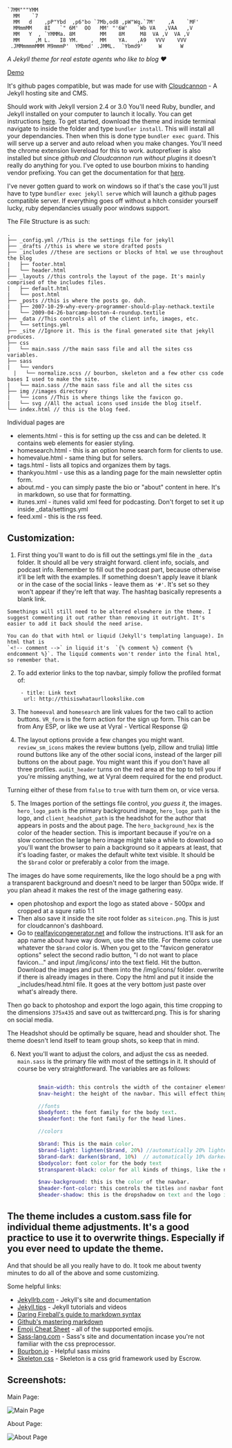 

    `7MM"""YMM                                                    
      MM    `7                                                    
      MM   d    ,pP"Ybd  ,p6"bo `7Mb,od8 ,pW"Wq.`7M'    ,A    `MF'
      MMmmMM    8I   `" 6M'  OO   MM' "'6W'   `Wb VA   ,VAA   ,V  
      MM   Y  , `YMMMa. 8M        MM    8M     M8  VA ,V  VA ,V   
      MM     ,M L.   I8 YM.    ,  MM    YA.   ,A9   VVV    VVV    
     .JMMmmmmMMM M9mmmP'  YMbmd' .JMML.  `Ybmd9'     W      W     


*A Jekyll theme for real estate agents who like to blog :heart:*

[Demo](http://giant-pepper.cloudvent.net)

It's github pages compatible, but was made for use with [Cloudcannon](http://cloudcannon.com/) - A Jekyll hosting site and CMS.

Should work with Jekyll version 2.4 or 3.0
You'll need Ruby, bundler, and Jekyll installed on your computer to launch it locally. You can get instructions [here](http://jekyllrb.com/).
To get started, download the theme and inside terminal navigate to inside the folder and type `bundler install`. This will install all your dependancies. Then when this is done type `bundler exec guard`. This will serve up a server and auto reload when you make changes. You'll need the chrome extension livereload for this to work. autoprefixer is also installed but since *github and Cloudcannon run without plugins* it doesn't really do anything for you. I've opted to use bourbon mixins to handing vendor prefixing. You can get the documentation for that [here](http://bourbon.io/docs/).

I've never gotten guard to work on windows so if that's the case you'll just have to type `bundler exec jekyll serve` which will launch a github pages compatible server. If everything goes off without a hitch consider yourself lucky, ruby dependancies usually poor windows support.

The File Structure is as such:

    .
    ├── _config.yml //This is the settings file for jekyll
    ├── _drafts //this is where we store drafted posts
    ├── _includes //these are sections or blocks of html we use throughout the blog
    |   ├── footer.html
    |   └── header.html
    ├── _layouts //this controls the layout of the page. It's mainly comprised of the includes files.
    |   ├── default.html
    |   └── post.html
    ├── _posts //this is where the posts go. duh.
    |   ├── 2007-10-29-why-every-programmer-should-play-nethack.textile
    |   └── 2009-04-26-barcamp-boston-4-roundup.textile
    ├── _data //This controls all of the client info, images, etc.
    |   └── settings.yml
    ├── _site //Ignore it. This is the final generated site that jekyll produces.
    ├── css
    |   └── main.sass //the main sass file and all the sites css variables.
    ├── sass
    |   └── vendors
      |   └── normalize.scss // bourbon, skeleton and a few other css code bases I used to make the site.
    |   └── main.sass //the main sass file and all the sites css
    ├── img //images directory
    |   └── icons //This is where things like the favicon go.
    |   └── svg //All the actual icons used inside the blog itself.
    └── index.html // this is the blog feed.

Individual pages are

-  elements.html - this is for setting up the css and can be deleted. It contains web elements for easier styling.
- homesearch.html - this is an option home search form for clients to use.
- homevalue.html - same thing but for sellers.
- tags.html - lists all topics and organizes them by tags.
- thankyou.html - use this as a landing page for the main newsletter optin form.
- about.md - you can simply paste the bio or "about" content in here. It's in markdown, so use that for formatting.
- itunes.xml - itunes valid xml feed for podcasting. Don't forget to set it up inside _data/settings.yml
- feed.xml - this is the rss feed.

## Customization:
  1. First thing you'll want to do is fill out the settings.yml file in the `_data` folder. It should all be very straight forward.
    client info, socials, and podcast info. Remember to fill out the podcast part, because otherwise it'll be left with the examples. If something doesn't apply leave it blank or in the case of the social links - leave them as `'#'`. It's set so they won't appear if they're left that way. The hashtag basically represents a blank link.

    Somethings will still need to be altered elsewhere in the theme. I suggest commenting it out rather than removing it outright. It's easier to add it back should the need arise.

    You can do that with html or liquid (Jekyll's templating language). In html that is
    `<!-- comment -->` in liquid it's  `{% comment %} comment {% endcomment %}`. The liquid comments won't render into the final html, so remember that.

  2. To add exterior links to the top navbar, simply follow the profiled format of:

          - title: Link text
           url: http://thisiswhataurllookslike.com
  3. The `homeeval` and `homesearch` are link values for the two call to action buttons. `VR_form` is the form action for the sign up form. This can be from Any ESP, or like we use at Vyral - Vertical Response :stuck_out_tongue_closed_eyes:

  4. The layout options provide a few changes you might want. `review_sm_icons` makes the review buttons (yelp, zillow and trulia) little round buttons like any of the other social icons, instead of the larger pill buttons on the about page. You might want this if you don't have all three profiles. `audit_header` turns on the red area at the top to tell you if you're missing anything, we at Vyral deem required for the end product.

  Turning either of these from `false` to `true` with turn them on, or vice versa.

  5. The Images portion of the settings file control, *you guess it*, the images. `hero_logo_path` is the primary background image, `hero_logo_path` is the logo, and `client_headshot_path` is the headshot for the author that appears in posts and the about page. The `hero_background_hex` is the color of the header section. This is important because if you're on a slow connection the large hero image might take a while to download so you'll want the browser to pain a background so it appears at least, that it's loading faster, or makes the default white text visible. It should be the `$brand` color or preferably a color from the image.

  The images do have some requirements, like the logo should be a png with a transparent background and doesn't need to be larger than 500px wide. If you plan ahead it makes the rest of the image gathering easy.
  * open photoshop and export the logo as stated above - 500px and cropped at a squre ratio 1:1
  * Then also save it inside the site root folder as `siteicon.png`. This is just for cloudcannon's dashboard.
  * Go to [realfavicongenerator.net](http://realfavicongenerator.net/) and follow the instructions. It'll ask for an app name about have way down, use the site title. For theme colors  use whatever the `$brand` color is. When you get to the "favicon generator options" select the second radio button, "I do not want to place favicon..." and input /img/icons/ into the text field. Hit the button. Download the images and put them into the /img/icons/ folder. overwrite if there is already images in there. Copy the html and put it inside the _includes/head.html file. It goes at the very bottom just paste over what's already there.

  Then go back to photoshop and export the logo again, this time cropping to the dimensions `375x435` and save out as twittercard.png. This is for sharing on social media.   

  The Headshot should be optimally be square, head and shoulder shot. The theme doesn't lend itself to team group shots, so keep that in mind.

  6. Next you'll want to adjust the colors, and adjust the css as needed. `main.sass` is the primary file with most of the settings in it. It should of course be very straightforward. The variables are as follows:
```sass

          $main-width: this controls the width of the container element
          $nav-height: the height of the navbar. This will effect things like how much margin the logo has up top and line height etc.

          //fonts
          $bodyfont: the font family for the body text.
          $headerfont: the font family for the head lines.

          //colors

          $brand: This is the main color.
          $brand-light: lighten($brand, 20%) //automatically 20% lighter
          $brand-dark: darken($brand, 10%)  // automatically 10% darker
          $bodycolor: font color for the body text
          $transparent-black: color for all kinds of things, like the navbar and header shadows.

          $nav-background: this is the color of the navbar.
          $header-font-color: this controls the titles and navbar font colors
          $header-shadow: this is the dropshadow on text and the logo inside the site header.
```
The theme includes a custom.sass file for individual theme adjustments. It's a good practice to use it to overwrite things. Especially if you ever need to update the theme.
---------------------------------------
And that should be all you really have to do. It took me about twenty minutes to do all of the above and some customizing.

Some helpful links:
- [Jekyllrb.com](http://jekyllrb.com/) - Jekyll's site and documentation
- [Jekyll.tips](http://jekyll.tips/) - Jekyll tutorials and videos
- [Daring Fireball's guide to markdown syntax](http://daringfireball.net/projects/markdown/)
- [Github's mastering markdown](https://guides.github.com/features/mastering-markdown/)
- [Emoji Cheat Sheet](http://www.emoji-cheat-sheet.com/) - all of the supported emojis.
- [Sass-lang.com](http://sass-lang.com/) - Sass's site and documentation incase you're not familiar with the css preprocessor.
- [Bourbon.io](http://bourbon.io/docs/) - Helpful sass mixins
- [Skeleton css](http://getskeleton.com/) - Skeleton is a css grid framework used by Escrow.   


## Screenshots:

Main Page:

![Main Page](http://i.imgur.com/4lids74.jpg)

About Page:

![About Page](http://i.imgur.com/5nRTyRg.jpg)

